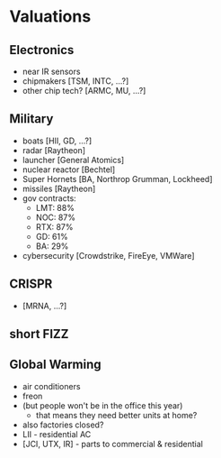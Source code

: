 # Valuations

## Electronics
- near IR sensors
- chipmakers [TSM, INTC, ...?]
- other chip tech? [ARMC, MU, ...?]

## Military
- boats [HII, GD, ...?]
- radar [Raytheon]
- launcher [General Atomics]
- nuclear reactor [Bechtel]
- Super Hornets [BA, Northrop Grumman, Lockheed]
- missiles [Raytheon]
- gov contracts:
  - LMT: 88%
  - NOC: 87%
  - RTX: 87%
  - GD: 61%
  - BA: 29%
- cybersecurity [Crowdstrike, FireEye, VMWare]

## CRISPR
- [MRNA, ...?]

## short FIZZ

## Global Warming
- air conditioners
- freon
- (but people won't be in the office this year)
  - that means they need better units at home?
- also factories closed?
- LII - residential AC
- [JCI, UTX, IR] - parts to commercial & residential
